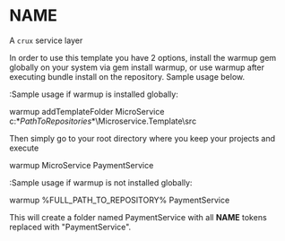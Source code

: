 # __NAME__

A `crux` service layer

In order to use this template you have 2 options, install the warmup gem globally on your system via
gem install warmup, or use warmup after executing bundle install on the repository. Sample usage below.

:Sample usage if warmup is installed globally:

warmup addTemplateFolder MicroService c:\**PathToRepositories**\Microservice.Template\src

Then simply go to your root directory where you keep your projects and execute

warmup MicroService PaymentService

:Sample usage if warmup is not installed globally: 

warmup %FULL_PATH_TO_REPOSITORY% PaymentService

This will create a folder named PaymentService with all __NAME__ tokens replaced with "PaymentService".